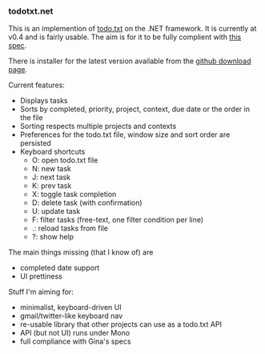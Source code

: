 ### todotxt.net

This is an implemention of [todo.txt](http://todotxt.com/) on the .NET framework. It is currently at v0.4 and is fairly 
usable. The aim is for it to be fully complient with [this spec](https://github.com/ginatrapani/todo.txt-touch/wiki/Todo.txt-File-Format). 

There is installer for the latest version available from the [github download page](https://github.com/benrhughes/todotxt.net/downloads).

Current features:

 - Displays tasks
 - Sorts by completed, priority, project, context, due date or the order in the file
 - Sorting respects multiple projects and contexts
 - Preferences for the todo.txt file, window size and sort order are persisted
 - Keyboard shortcuts
	- O: open todo.txt file
	- N: new task
	- J: next task
	- K: prev task
	- X: toggle task completion
	- D: delete task (with confirmation)
	- U: update task
	- F: filter tasks (free-text, one filter condition per line)
	- .: reload tasks from file
	- ?: show help

The main things missing (that I know of) are

 - completed date support
 - UI prettiness

Stuff I'm aiming for:

 - minimalist, keyboard-driven UI
 - gmail/twitter-like keyboard nav
 - re-usable library that other projects can use as a todo.txt API
 - API (but not UI) runs under Mono
 - full compliance with Gina's specs